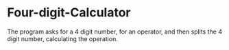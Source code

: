 # Four-digit-Calculator
The program asks for a 4 digit number, for an operator, and then splits the 4 digit number, calculating the operation.
